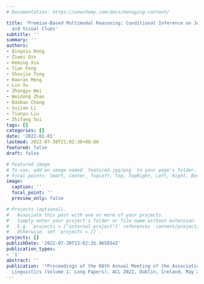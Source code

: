 ```yaml
---
# Documentation: https://wowchemy.com/docs/managing-content/

title: 'Premise-Based Multimodal Reasoning: Conditional Inference on Joint Textual
  and Visual Clues'
subtitle: ''
summary: ''
authors:
- Qingxiu Dong
- Ziwei Qin
- Heming Xia
- Tian Feng
- Shoujie Tong
- Haoran Meng
- Lin Xu
- Zhongyu Wei
- Weidong Zhan
- Baobao Chang
- Sujian Li
- Tianyu Liu
- Zhifang Sui
tags: []
categories: []
date: '2022-01-01'
lastmod: 2022-07-30T21:02:36+08:00
featured: false
draft: false

# Featured image
# To use, add an image named `featured.jpg/png` to your page's folder.
# Focal points: Smart, Center, TopLeft, Top, TopRight, Left, Right, BottomLeft, Bottom, BottomRight.
image:
  caption: ''
  focal_point: ''
  preview_only: false

# Projects (optional).
#   Associate this post with one or more of your projects.
#   Simply enter your project's folder or file name without extension.
#   E.g. `projects = ["internal-project"]` references `content/project/deep-learning/index.md`.
#   Otherwise, set `projects = []`.
projects: []
publishDate: '2022-07-30T13:02:35.965834Z'
publication_types:
- '1'
abstract: ''
publication: '*Proceedings of the 60th Annual Meeting of the Association for Computational
  Linguistics (Volume 1: Long Papers), ACL 2022, Dublin, Ireland, May 22-27, 2022*'
---
```

